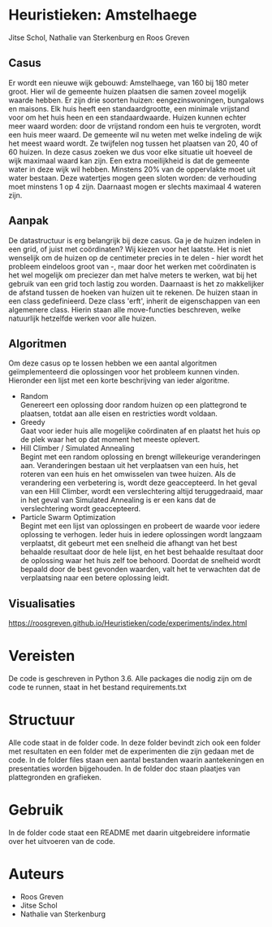# Heuristieken: Amstelhaege
Jitse Schol, Nathalie van Sterkenburg en Roos Greven

## Casus
Er wordt een nieuwe wijk gebouwd: Amstelhaege, van 160 bij 180 meter groot. Hier wil de gemeente huizen plaatsen die samen zoveel mogelijk waarde hebben. Er zijn drie soorten huizen: eengezinswoningen, bungalows en maisons. Elk huis heeft een standaardgrootte, een minimale vrijstand voor om het huis heen en een standaardwaarde. Huizen kunnen echter meer waard worden: door de vrijstand rondom een huis te vergroten, wordt een huis meer waard. De gemeente wil nu weten met welke indeling de wijk het meest waard wordt. Ze twijfelen nog tussen het plaatsen van 20, 40 of 60 huizen. In deze casus zoeken we dus voor elke situatie uit hoeveel de wijk maximaal waard kan zijn. Een extra moeilijkheid is dat de gemeente water in deze wijk wil hebben. Minstens 20% van de oppervlakte moet uit water bestaan. Deze watertjes mogen geen sloten worden: de verhouding moet minstens 1 op 4 zijn. Daarnaast mogen er slechts maximaal 4 wateren zijn. 

## Aanpak
De datastructuur is erg belangrijk bij deze casus. Ga je de huizen indelen in een grid, of juist met coördinaten? Wij kiezen voor het laatste. Het is niet wenselijk om de huizen op de centimeter precies in te delen - hier wordt het probleem eindeloos groot van -, maar door het werken met coördinaten is het wel mogelijk om preciezer dan met halve meters te werken, wat bij het gebruik van een grid toch lastig zou worden. Daarnaast is het zo makkelijker de afstand tussen de hoeken van huizen uit te rekenen. 
De huizen staan in een class gedefinieerd. Deze class 'erft', inherit de eigenschappen van een algemenere class. Hierin staan alle move-functies beschreven, welke natuurlijk hetzelfde werken voor alle huizen. 

## Algoritmen
Om deze casus op te lossen hebben we een aantal algoritmen geïmplementeerd die oplossingen voor het probleem kunnen vinden. Hieronder een lijst met een korte beschrijving van ieder algoritme.   
- Random    
Genereert een oplossing door random huizen op een plattegrond te plaatsen, totdat aan alle eisen en restricties wordt voldaan.    
- Greedy    
Gaat voor ieder huis alle mogelijke coördinaten af en plaatst het huis op de plek waar het op dat moment het meeste oplevert.   
- Hill Climber / Simulated Annealing    
Begint met een random oplossing en brengt willekeurige veranderingen aan. Veranderingen bestaan uit het verplaatsen van een huis, het roteren van een huis en het omwisselen van twee huizen. Als de verandering een verbetering is, wordt deze geaccepteerd. In het geval van een Hill Climber, wordt een verslechtering altijd teruggedraaid, maar in het geval van Simulated Annealing is er een kans dat de verslechtering wordt geaccepteerd.    
- Particle Swarm Optimization    
Begint met een lijst van oplossingen en probeert de waarde voor iedere oplossing te verhogen. Ieder huis in iedere oplossingen wordt langzaam verplaatst, dit gebeurt met een snelheid die afhangt van het best behaalde resultaat door de hele lijst, en het best behaalde resultaat door de oplossing waar het huis zelf toe behoord. Doordat de snelheid wordt bepaald door de best gevonden waarden, valt het te verwachten dat de verplaatsing naar een betere oplossing leidt.

## Visualisaties

https://roosgreven.github.io/Heuristieken/code/experiments/index.html

# Vereisten
De code is geschreven in Python 3.6. Alle packages die nodig zijn om de code te runnen, staat in het bestand requirements.txt

# Structuur
Alle code staat in de folder code. In deze folder bevindt zich ook een folder met resultaten en een folder met de experimenten die zijn gedaan met de code. In de folder files staan een aantal bestanden waarin aantekeningen en presentaties worden bijgehouden. In de folder doc staan plaatjes van plattegronden en grafieken.

# Gebruik
In de folder code staat een README met daarin uitgebreidere informatie over het uitvoeren van de code.

# Auteurs
- Roos Greven
- Jitse Schol
- Nathalie van Sterkenburg
